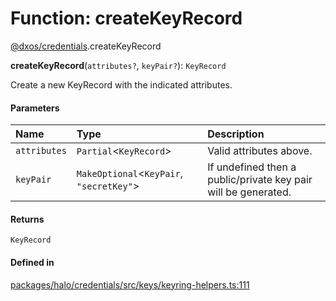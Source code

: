 # Function: createKeyRecord

[@dxos/credentials](../modules/dxos_credentials.md).createKeyRecord

**createKeyRecord**(`attributes?`, `keyPair?`): `KeyRecord`

Create a new KeyRecord with the indicated attributes.

#### Parameters

| Name | Type | Description |
| :------ | :------ | :------ |
| `attributes` | `Partial`<`KeyRecord`\> | Valid attributes above. |
| `keyPair` | `MakeOptional`<`KeyPair`, ``"secretKey"``\> | If undefined then a public/private key pair will be generated. |

#### Returns

`KeyRecord`

#### Defined in

[packages/halo/credentials/src/keys/keyring-helpers.ts:111](https://github.com/dxos/dxos/blob/db8188dae/packages/halo/credentials/src/keys/keyring-helpers.ts#L111)
